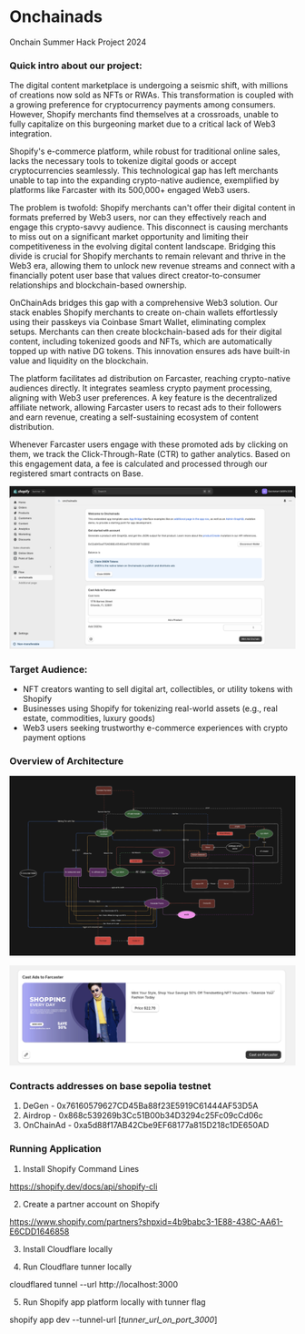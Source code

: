# Onchainads

Onchain Summer Hack Project 2024

### Quick intro about our project:

The digital content marketplace is undergoing a seismic shift, with millions of creations now sold as NFTs or RWAs. This transformation is coupled with a growing preference for cryptocurrency payments among consumers. However, Shopify merchants find themselves at a crossroads, unable to fully capitalize on this burgeoning market due to a critical lack of Web3 integration.

Shopify's e-commerce platform, while robust for traditional online sales, lacks the necessary tools to tokenize digital goods or accept cryptocurrencies seamlessly. This technological gap has left merchants unable to tap into the expanding crypto-native audience, exemplified by platforms like Farcaster with its 500,000+ engaged Web3 users.

The problem is twofold: Shopify merchants can't offer their digital content in formats preferred by Web3 users, nor can they effectively reach and engage this crypto-savvy audience. This disconnect is causing merchants to miss out on a significant market opportunity and limiting their competitiveness in the evolving digital content landscape. Bridging this divide is crucial for Shopify merchants to remain relevant and thrive in the Web3 era, allowing them to unlock new revenue streams and connect with a financially potent user base that values direct creator-to-consumer relationships and blockchain-based ownership.

OnChainAds bridges this gap with a comprehensive Web3 solution. Our stack enables Shopify merchants to create on-chain wallets effortlessly using their passkeys via Coinbase Smart Wallet, eliminating complex setups. Merchants can then create blockchain-based ads for their digital content, including tokenized goods and NFTs, which are automatically topped up with native DG tokens. This innovation ensures ads have built-in value and liquidity on the blockchain.

The platform facilitates ad distribution on Farcaster, reaching crypto-native audiences directly. It integrates seamless crypto payment processing, aligning with Web3 user preferences. A key feature is the decentralized affiliate network, allowing Farcaster users to recast ads to their followers and earn revenue, creating a self-sustaining ecosystem of content distribution.

Whenever Farcaster users engage with these promoted ads by clicking on them, we track the Click-Through-Rate (CTR) to gather analytics. Based on this engagement data, a fee is calculated and processed through our registered smart contracts on Base.

![table](./shopify_dashboard.png)

### Target Audience: 
* NFT creators wanting to sell digital art, collectibles, or utility tokens with Shopify
* Businesses using Shopify for tokenizing real-world assets (e.g., real estate, commodities, luxury goods)
* Web3 users seeking trustworthy e-commerce experiences with crypto payment options

### Overview of Architecture

![table](./diagram_architecture.png)

![table](./shopifycast.png)

### Contracts addresses on base sepolia testnet

1. DeGen - 0x76160579627CD45Ba88f23E5919C61444AF53D5A
2. Airdrop - 0x868c539269b3Cc51B00b34D3294c25Fc09cCd06c
3. OnChainAd - 0xa5d88f17AB42Cbe9EF68177a815D218c1DE650AD

### Running Application

1. Install Shopify Command Lines

https://shopify.dev/docs/api/shopify-cli

2. Create a partner account on Shopify

https://www.shopify.com/partners?shpxid=4b9babc3-1E88-438C-AA61-E6CDD1646858

3. Install Cloudflare locally

4. Run Cloudflare tunner locally

cloudflared tunnel --url http://localhost:3000

5. Run Shopify app platform locally with tunner flag

shopify app dev --tunnel-url [_tunner_url_on_port_3000_]
